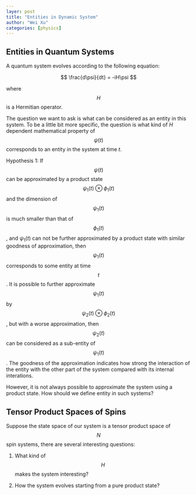 ```yaml
---
layer: post
title: "Entities in Dynamic System"
author: "Wei Xu"
categories: [physics]
---
```


## Entities in Quantum Systems

A quantum system evolves according to the following equation:

$$
\frac{d\psi}{dt} = -iH\psi
$$

where $$H$$ is a Hermitian operator.

The question we want to ask is what can be considered as an entity in this system. To be
a little bit more specific, the question is what kind of $H$ dependent mathematical property
of $$\psi(t)$$ corresponds to an entity in the system at time $t$.

Hypothesis 1: If $$\psi(t)$$ can be approximated by a product state $$\psi_1(t) \otimes
\phi_1(t)$$ and the dimension of $$\psi_1(t)$$ is much smaller than that of $$\phi_1(t)$$,
and $\psi_1(t)$ can not be further approximated by a product state with similar goodness of
approximation, then $$\psi_1(t)$$ corresponds to some entity at time $$t$$. It is possible
to further approximate $$\psi_1(t)$$ by $$\psi_2(t)\otimes\phi_2(t)$$, but with a worse
approximation, then $$\psi_2(t)$$ can be considered as a sub-entity of $$\psi_1(t)$$. The goodness
of the approximation indicates how strong the interaction of the entity with the other part
of the system compared with its internal interations.

However, it is not always possible to approximate the system using a product state. How
should we define entity in such systems?

## Tensor Product Spaces of Spins

Suppose the state space of our system is a tensor product space of $$N$$ spin systems, there are 
several interesting questions:

1. What kind of $$H$$ makes the system interesting?

2. How the system evolves starting from a pure product state?
